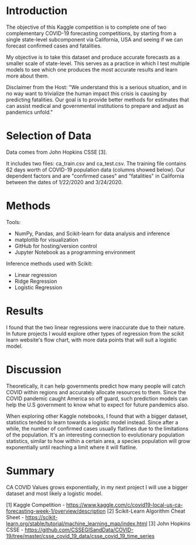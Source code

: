 # Introduction

The objective of this Kaggle competition is to complete one of two complementary COVID-19 forecasting competitions, by starting from a single state-level subcomponent via California, USA and seeing if we can forecast confirmed cases and fatalities. 

My objective is to take this dataset and produce accurate forecasts as a smaller scale of state-level. This serves as a practice in which I test multiple models to see which one produces the most accurate results and learn more about them.

Disclaimer from the Host: "We understand this is a serious situation, and in no way want to trivialize the human impact this crisis is causing by predicting fatalities. Our goal is to provide better methods for estimates that can assist medical and governmental institutions to prepare and adjust as pandemics unfold."

# Selection of Data

Data comes from John Hopkins CSSE [3].

It includes two files: ca_train.csv and ca_test.csv. The training file contains 62 days worth of COVID-19 population data (columns showed below).
Our dependent factors and are "confirmed cases" and "fatalities" in California between the dates of 1/22/2020 and 3/24/2020. 

# Methods

Tools:

- NumPy, Pandas, and Scikit-learn for data analysis and inference
- matplotlib for visualization
- GitHub for hosting/version control
- Jupyter Notebook as a programming environment

Inference methods used with Scikit:
- Linear regression
- Ridge Regression
- Logistic Regression

# Results

I found that the two linear regressions were inaccurate due to their nature. In future projects I would explore other types of regression from the scikit learn website's flow chart, with more data points that will suit a logistic model.

# Discussion

Theoretically, it can help governments predict how many people will catch COVID within regions and accurately allocate resources to them. Since the COVID pandemic caught America so off guard, such prediction models can help the U.S government to know what to expect for future pandemics also.

When exploring other Kaggle notebooks, I found that with a bigger dataset, statistics tended to learn towards a logistic model instead. Since after a while, the number of confirmed cases usually flatlines due to the limitations of the population. It's an interesting connection to evolutionary population statistics, similar to how within a certain area, a species population will grow exponentially until reaching a limit where it will flatline.

# Summary

CA COVID Values grows exponentially, in my next project I will use a bigger dataset and most likely a logistic model.

[1] Kaggle Competition - https://www.kaggle.com/c/covid19-local-us-ca-forecasting-week-1/overview/description
[2] Scikit-Learn Algorithm Cheat Sheet - https://scikit-learn.org/stable/tutorial/machine_learning_map/index.html
[3] John Hopkins CSSE - https://github.com/CSSEGISandData/COVID-19/tree/master/csse_covid_19_data/csse_covid_19_time_series
